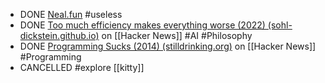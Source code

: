 - DONE [Neal.fun](https://neal.fun/) #useless
- DONE [Too much efficiency makes everything worse (2022) (sohl-dickstein.github.io)](https://news.ycombinator.com/item?id=41684082) on [[Hacker News]] #AI #Philosophy
- DONE [Programming Sucks (2014) (stilldrinking.org)](https://news.ycombinator.com/item?id=39034965) on [[Hacker News]] #Programming
- CANCELLED #explore [[kitty]]